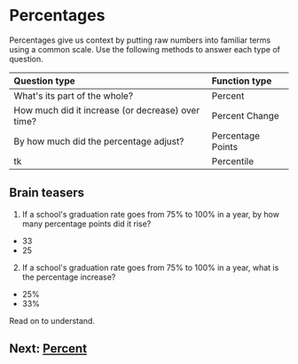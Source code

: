 # Percentages
Percentages give us context by putting raw numbers into familiar terms using a common scale. Use the following methods to answer each type of question.

|Question type|Function type|
|:--|:--|
|What's its part of the whole?|Percent|
|How much did it increase (or decrease) over time?|Percent Change|
|By how much did the percentage adjust?|Percentage Points|
|tk|Percentile|

## Brain teasers
1. If a school's graduation rate goes from 75% to 100% in a year, by how many percentage points did it rise?
- 33
- 25

2. If a school's graduation rate goes from 75% to 100% in a year, what is the percentage increase?
- 25%
- 33%

Read on to understand.

## Next: [Percent](01-percent.md)
